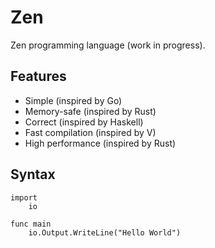 # Zen

Zen programming language (work in progress).

## Features

* Simple (inspired by Go)
* Memory-safe (inspired by Rust)
* Correct (inspired by Haskell)
* Fast compilation (inspired by V)
* High performance (inspired by Rust)

## Syntax

```
import
	io

func main
	io.Output.WriteLine("Hello World")
```
